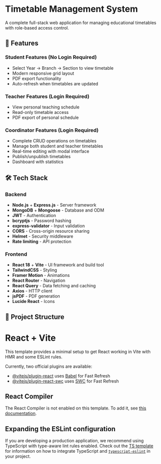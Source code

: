 # Timetable Management System

A complete full-stack web application for managing educational timetables with role-based access control.

## 🚀 Features

### Student Features (No Login Required)
- Select Year → Branch → Section to view timetable
- Modern responsive grid layout
- PDF export functionality
- Auto-refresh when timetables are updated

### Teacher Features (Login Required)
- View personal teaching schedule
- Read-only timetable access
- PDF export of personal schedule

### Coordinator Features (Login Required)
- Complete CRUD operations on timetables
- Manage both student and teacher timetables
- Real-time editing with modal interface
- Publish/unpublish timetables
- Dashboard with statistics

## 🛠 Tech Stack

### Backend
- **Node.js** + **Express.js** - Server framework
- **MongoDB** + **Mongoose** - Database and ODM
- **JWT** - Authentication
- **bcryptjs** - Password hashing
- **express-validator** - Input validation
- **CORS** - Cross-origin resource sharing
- **Helmet** - Security middleware
- **Rate limiting** - API protection

### Frontend
- **React 18** + **Vite** - UI framework and build tool
- **TailwindCSS** - Styling
- **Framer Motion** - Animations
- **React Router** - Navigation
- **React Query** - Data fetching and caching
- **Axios** - HTTP client
- **jsPDF** - PDF generation
- **Lucide React** - Icons

## 📁 Project Structure

# React + Vite

This template provides a minimal setup to get React working in Vite with HMR and some ESLint rules.

Currently, two official plugins are available:

- [@vitejs/plugin-react](https://github.com/vitejs/vite-plugin-react/blob/main/packages/plugin-react) uses [Babel](https://babeljs.io/) for Fast Refresh
- [@vitejs/plugin-react-swc](https://github.com/vitejs/vite-plugin-react/blob/main/packages/plugin-react-swc) uses [SWC](https://swc.rs/) for Fast Refresh

## React Compiler

The React Compiler is not enabled on this template. To add it, see [this documentation](https://react.dev/learn/react-compiler/installation).

## Expanding the ESLint configuration

If you are developing a production application, we recommend using TypeScript with type-aware lint rules enabled. Check out the [TS template](https://github.com/vitejs/vite/tree/main/packages/create-vite/template-react-ts) for information on how to integrate TypeScript and [`typescript-eslint`](https://typescript-eslint.io) in your project.

